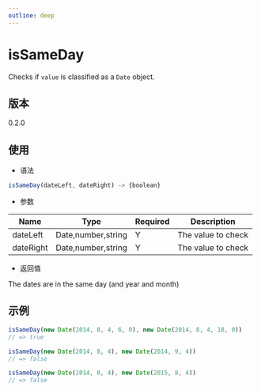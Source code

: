 ```yaml
---
outline: deep
---
```


# isSameDay

Checks if `value` is classified as a `Date` object.

## 版本

0.2.0

## 使用

- 语法

```js
isSameDay(dateLeft, dateRight) -> {boolean}
```

- 参数

| Name        | Type               | Required | Description           |
|-------------|--------------------|----------|-----------------------|
| dateLeft    | Date,number,string | Y        | The value to check    |
| dateRight   | Date,number,string | Y        | The value to check    |

- 返回值

The dates are in the same day (and year and month)

## 示例

```js
isSameDay(new Date(2014, 8, 4, 6, 0), new Date(2014, 8, 4, 18, 0))
// => true

isSameDay(new Date(2014, 8, 4), new Date(2014, 9, 4))
// => false

isSameDay(new Date(2014, 8, 4), new Date(2015, 8, 4))
// => false
```
